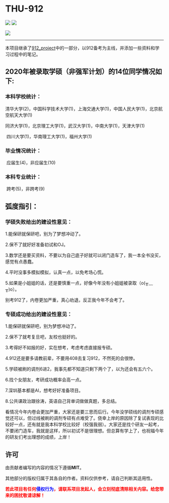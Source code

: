 # THU-912

[![](https://img.shields.io/badge/Author-@HerbertHan-red.svg)](https://github.com/Hanherbert)
[![](https://img.shields.io/badge/Author-@stellarkey-blue.svg)](https://github.com/stellarkey)

![](https://img.shields.io/badge/License-MIT-000000.svg)

---



本项目继承了[912_project](https://github.com/stellarkey/912_project)中的一部分，以912备考为主线，并添加一些资料和学习过程中的笔记。



## **2020年**被录取学硕（非强军计划）的14位同学情况如下:

### **本科学校统计：**

​            清华大学(2)，中国科学技术大学(1)，上海交通大学(1)，中国人民大学(1)，北京航空航天大学(1)</br>

​            同济大学(1)，北京理工大学(1)，武汉大学(1)，中南大学(1)，天津大学(1)</br>

​            四川大学(1)，华南理工大学(1)，福州大学(1)

### **毕业情况统计：**

​            应届生(4)，非应届生(10)

### **本科专业统计：**

​            跨考(5)，非跨考(9)




## 弧度指引：

### **学硕失败给出的建设性意见：**

1.能保研就保研吧，别为了梦想冲动了。

2.保不了就好好准备初试和OJ。

3.数学还是要买资料，不要以为自己底子好就可以闭门造车了，我一本全书没买，感觉有点愚蠢。

4.平时没事多模拟模拟，认真一点，以免考场心慌。

5.如果是小姐姐的话，还是要慎重一点，好像今年没有小姐姐被录取（o(╥﹏╥)o）。

别考912了，内卷更加严重，真心劝退，反正我今年不会考了。

### **专硕成功给出的建设性意见：**

1.能保研就保研吧，别为梦想冲动了。

2.保不了就考复旦吧，友校也挺好的。

3.考得好不如报的好，实在想考，考虑考虑直接报专硕。

4.912还是要多请教前辈，不要用408去复习912，不然死的会很惨。

5.学硕被刷的调剂6进2，我事先都不知道只剩下两个了，以为还会有五六个。

6.找个女朋友，考研成功概率会高一点。

7.深圳基本都是AI，想考好好准备项目。

8.公共课政治跟徐涛，英语自己背单词做做真题，多总结。

看情况今年内卷会更加严重，大家还是要三思而后行。今年没学硕线的调剂专硕感觉还可以，但过线被刷的调剂专硕有点难受了。侥幸上岸的原因除了复试表现的比较好一点，还有就是我本科学校比较好（校强我弱）。大家还是找个研友一起考，不要闭门造车，我就是这样，所以初试不是很理想。但总算有学上了，也祝福今年的研友们考出理想的成绩，上岸！





## 许可

由贡献者编写的内容的情况下遵循**MIT**。

其他部分的版权归属于其各自的作者。资料仅供参考，请自己判断其适用性。

**<font color=red>若此项目有任何<font color=blue>侵权行为</font>，请联系项目发起人，会立刻彻底清除相关内容。给您带来的困扰敬请谅解！</font>**

